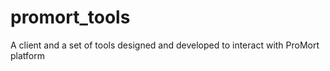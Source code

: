 # promort_tools
A client and a set of tools designed and developed to interact with ProMort platform
